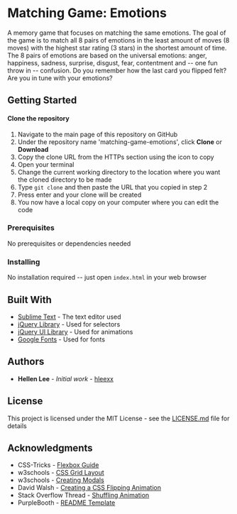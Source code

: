 
# Matching Game: Emotions

A memory game that focuses on matching the same emotions. The goal of the game is to match all 8 pairs of emotions in the least amount of moves (8 moves) with the highest star rating (3 stars) in the shortest amount of time. The 8 pairs of emotions are based on the universal emotions: anger, happiness, sadness, surprise, disgust, fear, contentment and -- one fun throw in -- confusion. Do you remember how the last card you flipped felt? Are you in tune with your emotions?

## Getting Started

#### Clone the repository

1. Navigate to the main page of this repository on GitHub
2. Under the repository name 'matching-game-emotions', click **Clone** or **Download**
3. Copy the clone URL from the HTTPs section using the icon to copy
4. Open your terminal
5. Change the current working directory to the location where you want the cloned directory to be made
6. Type `git clone` and then paste the URL that you copied in step 2
7. Press enter and your clone will be created
8. You now have a local copy on your computer where you can edit the code

### Prerequisites

No prerequisites or dependencies needed

### Installing

No installation required -- just open `index.html` in your web browser

## Built With

* [Sublime Text](https://www.sublimetext.com/) - The text editor used
* [jQuery Library](https://jquery.com/) - Used for selectors
* [jQuery UI Library](https://jqueryui.com/effect/) - Used for animations
* [Google Fonts](https://fonts.google.com/) - Used for fonts

## Authors

* **Hellen Lee** - *Initial work* - [hleexx](https://github.com/hleexx)

## License

This project is licensed under the MIT License - see the [LICENSE.md](LICENSE.md) file for details

## Acknowledgments

* CSS-Tricks - [Flexbox Guide](https://css-tricks.com/snippets/css/a-guide-to-flexbox/)
* w3schools - [CSS Grid Layout](https://www.w3schools.com/css/tryit.asp?filename=trycss_grid)
* w3schools - [Creating Modals](https://www.w3schools.com/howto/howto_css_modals.asp)
* David Walsh - [Creating a CSS Flipping Animation](https://davidwalsh.name/demo/css-flip.php)
* Stack Overflow Thread - [Shuffling Animation](https://stackoverflow.com/questions/13427287/shuffle-all-divs-with-the-same-class)
* PurpleBooth - [README Template](https://gist.github.com/PurpleBooth/109311bb0361f32d87a2#file-readme-template-md)